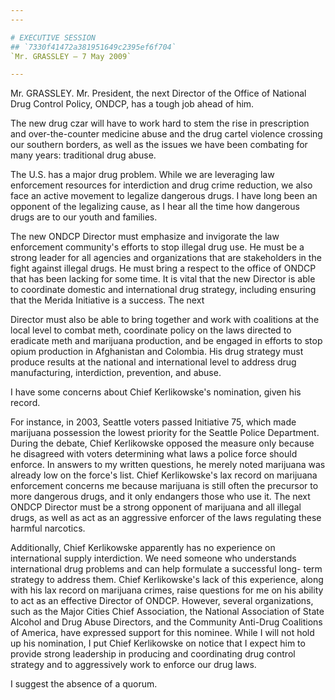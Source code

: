 ```yaml
---
---

# EXECUTIVE SESSION
## `7330f41472a381951649c2395ef6f704`
`Mr. GRASSLEY — 7 May 2009`

---
```



Mr. GRASSLEY. Mr. President, the next Director of the Office of 
National Drug Control Policy, ONDCP, has a tough job ahead of him.

The new drug czar will have to work hard to stem the rise in 
prescription and over-the-counter medicine abuse and the drug cartel 
violence crossing our southern borders, as well as the issues we have 
been combating for many years: traditional drug abuse.

The U.S. has a major drug problem. While we are leveraging law 
enforcement resources for interdiction and drug crime reduction, we 
also face an active movement to legalize dangerous drugs. I have long 
been an opponent of the legalizing cause, as I hear all the time how 
dangerous drugs are to our youth and families.

The new ONDCP Director must emphasize and invigorate the law 
enforcement community's efforts to stop illegal drug use. He must be a 
strong leader for all agencies and organizations that are stakeholders 
in the fight against illegal drugs. He must bring a respect to the 
office of ONDCP that has been lacking for some time. It is vital that 
the new Director is able to coordinate domestic and international drug 
strategy, including ensuring that the Merida Initiative is a success. 
The next


Director must also be able to bring together and work with coalitions 
at the local level to combat meth, coordinate policy on the laws 
directed to eradicate meth and marijuana production, and be engaged in 
efforts to stop opium production in Afghanistan and Colombia. His drug 
strategy must produce results at the national and international level 
to address drug manufacturing, interdiction, prevention, and abuse.

I have some concerns about Chief Kerlikowske's nomination, given his 
record.

For instance, in 2003, Seattle voters passed Initiative 75, which 
made marijuana possession the lowest priority for the Seattle Police 
Department. During the debate, Chief Kerlikowske opposed the measure 
only because he disagreed with voters determining what laws a police 
force should enforce. In answers to my written questions, he merely 
noted marijuana was already low on the force's list. Chief 
Kerlikowske's lax record on marijuana enforcement concerns me because 
marijuana is still often the precursor to more dangerous drugs, and it 
only endangers those who use it. The next ONDCP Director must be a 
strong opponent of marijuana and all illegal drugs, as well as act as 
an aggressive enforcer of the laws regulating these harmful narcotics.

Additionally, Chief Kerlikowske apparently has no experience on 
international supply interdiction. We need someone who understands 
international drug problems and can help formulate a successful long-
term strategy to address them. Chief Kerlikowske's lack of this 
experience, along with his lax record on marijuana crimes, raise 
questions for me on his ability to act as an effective Director of 
ONDCP. However, several organizations, such as the Major Cities Chief 
Association, the National Association of State Alcohol and Drug Abuse 
Directors, and the Community Anti-Drug Coalitions of America, have 
expressed support for this nominee. While I will not hold up his 
nomination, I put Chief Kerlikowske on notice that I expect him to 
provide strong leadership in producing and coordinating drug control 
strategy and to aggressively work to enforce our drug laws.

I suggest the absence of a quorum.